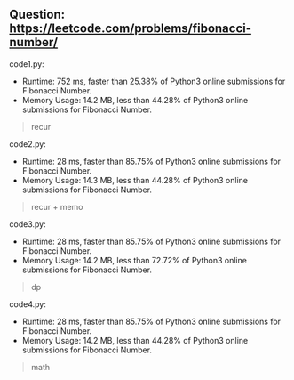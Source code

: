 ## Question: https://leetcode.com/problems/fibonacci-number/

code1.py:
* Runtime: 752 ms, faster than 25.38% of Python3 online submissions for Fibonacci Number.
* Memory Usage: 14.2 MB, less than 44.28% of Python3 online submissions for Fibonacci Number.
> recur

code2.py:
* Runtime: 28 ms, faster than 85.75% of Python3 online submissions for Fibonacci Number.
* Memory Usage: 14.3 MB, less than 44.28% of Python3 online submissions for Fibonacci Number.
> recur + memo

code3.py:
* Runtime: 28 ms, faster than 85.75% of Python3 online submissions for Fibonacci Number.
* Memory Usage: 14.2 MB, less than 72.72% of Python3 online submissions for Fibonacci Number.
> dp

code4.py:
* Runtime: 28 ms, faster than 85.75% of Python3 online submissions for Fibonacci Number.
* Memory Usage: 14.2 MB, less than 44.28% of Python3 online submissions for Fibonacci Number.
> math